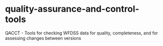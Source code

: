 quality-assurance-and-control-tools
===================================

QACCT - Tools for checking WFDSS data for quality, completeness, and for assessing changes between versions
